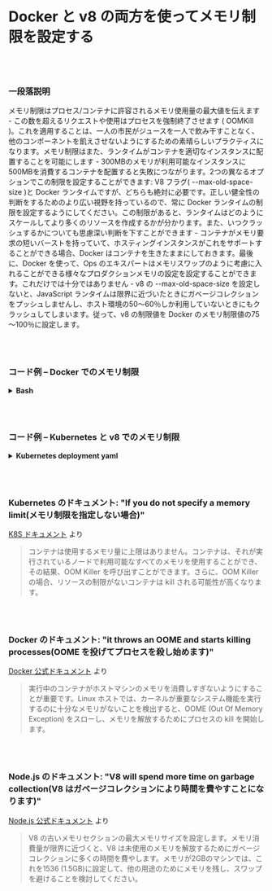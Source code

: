 # Docker と v8 の両方を使ってメモリ制限を設定する

<br/><br/>

### 一段落説明

メモリ制限はプロセス/コンテナに許容されるメモリ使用量の最大値を伝えます - この数を超えるリクエストや使用はプロセスを強制終了させます ( OOMKill )。これを適用することは、一人の市民がジュースを一人で飲み干すことなく、他のコンポーネントを飢えさせないようにするための素晴らしいプラクティスになります。メモリ制限はまた、ランタイムがコンテナを適切なインスタンスに配置することを可能にします - 300MBのメモリが利用可能なインスタンスに500MBを消費するコンテナを配置すると失敗につながります。2つの異なるオプションでこの制限を設定することができます: V8 フラグ( --max-old-space-size )と Docker ランタイムですが、どちらも絶対に必要です。正しい健全性の判断をするためのより広い視野を持っているので、常に Docker ランタイムの制限を設定するようにしてください。この制限があると、ランタイムはどのようにスケールしてより多くのリソースを作成するかが分かります。また、いつクラッシュするかについても思慮深い判断を下すことができます - コンテナがメモリ要求の短いバーストを持っていて、ホスティングインスタンスがこれをサポートすることができる場合、Docker はコンテナを生きたままにしておきます。最後に、Docker を使って、Ops のエキスパートはメモリスワップのように考慮に入れることができる様々なプロダクションメモリの設定を設定することができます。これだけでは十分ではありません - v8 の --max-old-space-size を設定しないと、JavaScript ランタイムは限界に近づいたときにガベージコレクションをプッシュしませんし、ホスト環境の50～60％しか利用していないときにもクラッシュしてしまいます。従って、v8 の制限値を Docker のメモリ制限値の75～100％に設定します。

<br/><br/>

### コード例 – Docker でのメモリ制限

<details>
<summary><strong>Bash</strong></summary>

```
docker run --memory 512m my-node-app
```

</details>

<br/><br/>

### コード例 – Kubernetes と v8 でのメモリ制限

<details>
<summary><strong>Kubernetes deployment yaml</strong></summary>

```
apiVersion: v1
kind: Pod
metadata:
  name: my-node-app
spec:
  containers:
  - name: my-node-app
    image: my-node-app
    resources:
      requests:
        memory: "400Mi"
      limits:
        memory: "500Mi"
    command: ["node index.js --max-old-space-size=350"]
```

</details>

<br/><br/>

### Kubernetes のドキュメント: "If you do not specify a memory limit(メモリ制限を指定しない場合)"

[K8S ドキュメント](https://kubernetes.io/docs/tasks/configure-pod-container/assign-memory-resource/) より

> コンテナは使用するメモリ量に上限はありません。コンテナは、それが実行されているノードで利用可能なすべてのメモリを使用することができ、その結果、OOM Killer を呼び出すことができます。さらに、OOM Killer の場合、リソースの制限がないコンテナは kill される可能性が高くなります。

<br/><br/>

### Docker のドキュメント: "it throws an OOME and starts killing processes(OOME を投げてプロセスを殺し始めます)"

[Docker 公式ドキュメント](https://docs.docker.com/config/containers/resource_constraints/) より

> 実行中のコンテナがホストマシンのメモリを消費しすぎないようにすることが重要です。Linux ホストでは、カーネルが重要なシステム機能を実行するのに十分なメモリがないことを検出すると、OOME (Out Of Memory Exception) をスローし、メモリを解放するためにプロセスの kill を開始します。

<br/><br/>

### Node.js のドキュメント: "V8 will spend more time on garbage collection(V8 はガベージコレクションにより時間を費やすことになります)"

[Node.js 公式ドキュメント](https://nodejs.org/api/cli.html#cli_max_old_space_size_size_in_megabytes) より

> V8 の古いメモリセクションの最大メモリサイズを設定します。メモリ消費量が限界に近づくと、V8 は未使用のメモリを解放するためにガベージコレクションに多くの時間を費やします。メモリが2GBのマシンでは、これを1536 (1.5GB)に設定して、他の用途のためにメモリを残し、スワップを避けることを検討してください。
